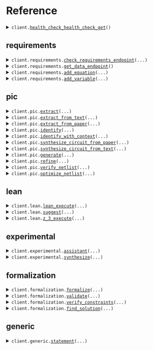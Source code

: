 # Reference
<details><summary><code>client.<a href="src/axiomatic/client.py">health_check_health_check_get</a>()</code></summary>
<dl>
<dd>

#### 🔌 Usage

<dl>
<dd>

<dl>
<dd>

```python
from axiomatic import Axiomatic

client = Axiomatic(
    api_key="YOUR_API_KEY",
)
client.health_check_health_check_get()

```
</dd>
</dl>
</dd>
</dl>

#### ⚙️ Parameters

<dl>
<dd>

<dl>
<dd>

**request_options:** `typing.Optional[RequestOptions]` — Request-specific configuration.
    
</dd>
</dl>
</dd>
</dl>


</dd>
</dl>
</details>

## requirements
<details><summary><code>client.requirements.<a href="src/axiomatic/requirements/client.py">check_requirements_endpoint</a>(...)</code></summary>
<dl>
<dd>

#### 🔌 Usage

<dl>
<dd>

<dl>
<dd>

```python
from axiomatic import Axiomatic, RequirementBody

client = Axiomatic(
    api_key="YOUR_API_KEY",
)
client.requirements.check_requirements_endpoint(
    request=[
        RequirementBody(
            latex_symbol="latex_symbol",
            requirement_name="requirement_name",
            tolerance=1.1,
            value=1.1,
            units="units",
        )
    ],
)

```
</dd>
</dl>
</dd>
</dl>

#### ⚙️ Parameters

<dl>
<dd>

<dl>
<dd>

**request:** `typing.Sequence[RequirementBody]` 
    
</dd>
</dl>

<dl>
<dd>

**request_options:** `typing.Optional[RequestOptions]` — Request-specific configuration.
    
</dd>
</dl>
</dd>
</dl>


</dd>
</dl>
</details>

<details><summary><code>client.requirements.<a href="src/axiomatic/requirements/client.py">get_data_endpoint</a>()</code></summary>
<dl>
<dd>

#### 📝 Description

<dl>
<dd>

<dl>
<dd>

Provides database for user menu later used to compose reqs in AXtract
</dd>
</dl>
</dd>
</dl>

#### 🔌 Usage

<dl>
<dd>

<dl>
<dd>

```python
from axiomatic import Axiomatic

client = Axiomatic(
    api_key="YOUR_API_KEY",
)
client.requirements.get_data_endpoint()

```
</dd>
</dl>
</dd>
</dl>

#### ⚙️ Parameters

<dl>
<dd>

<dl>
<dd>

**request_options:** `typing.Optional[RequestOptions]` — Request-specific configuration.
    
</dd>
</dl>
</dd>
</dl>


</dd>
</dl>
</details>

<details><summary><code>client.requirements.<a href="src/axiomatic/requirements/client.py">add_equation</a>(...)</code></summary>
<dl>
<dd>

#### 📝 Description

<dl>
<dd>

<dl>
<dd>

Add a new equation to the database
</dd>
</dl>
</dd>
</dl>

#### 🔌 Usage

<dl>
<dd>

<dl>
<dd>

```python
from axiomatic import Axiomatic

client = Axiomatic(
    api_key="YOUR_API_KEY",
)
client.requirements.add_equation(
    equation_id="equation_id",
    latex_formula="latex_formula",
)

```
</dd>
</dl>
</dd>
</dl>

#### ⚙️ Parameters

<dl>
<dd>

<dl>
<dd>

**equation_id:** `str` 
    
</dd>
</dl>

<dl>
<dd>

**latex_formula:** `str` 
    
</dd>
</dl>

<dl>
<dd>

**request_options:** `typing.Optional[RequestOptions]` — Request-specific configuration.
    
</dd>
</dl>
</dd>
</dl>


</dd>
</dl>
</details>

<details><summary><code>client.requirements.<a href="src/axiomatic/requirements/client.py">add_variable</a>(...)</code></summary>
<dl>
<dd>

#### 📝 Description

<dl>
<dd>

<dl>
<dd>

Add new variable to database
</dd>
</dl>
</dd>
</dl>

#### 🔌 Usage

<dl>
<dd>

<dl>
<dd>

```python
from axiomatic import Axiomatic

client = Axiomatic(
    api_key="YOUR_API_KEY",
)
client.requirements.add_variable(
    latex_name="latex_name",
    name="name",
    symbol="symbol",
)

```
</dd>
</dl>
</dd>
</dl>

#### ⚙️ Parameters

<dl>
<dd>

<dl>
<dd>

**latex_name:** `str` 
    
</dd>
</dl>

<dl>
<dd>

**name:** `str` 
    
</dd>
</dl>

<dl>
<dd>

**symbol:** `str` 
    
</dd>
</dl>

<dl>
<dd>

**request_options:** `typing.Optional[RequestOptions]` — Request-specific configuration.
    
</dd>
</dl>
</dd>
</dl>


</dd>
</dl>
</details>

## pic
<details><summary><code>client.pic.<a href="src/axiomatic/pic/client.py">extract</a>(...)</code></summary>
<dl>
<dd>

#### 📝 Description

<dl>
<dd>

<dl>
<dd>

Extract statements and circuit image from a PDF describing a PIC
</dd>
</dl>
</dd>
</dl>

#### 🔌 Usage

<dl>
<dd>

<dl>
<dd>

```python
from axiomatic import Axiomatic

client = Axiomatic(
    api_key="YOUR_API_KEY",
)
client.pic.extract()

```
</dd>
</dl>
</dd>
</dl>

#### ⚙️ Parameters

<dl>
<dd>

<dl>
<dd>

**file:** `from __future__ import annotations

core.File` — See core.File for more documentation
    
</dd>
</dl>

<dl>
<dd>

**request_options:** `typing.Optional[RequestOptions]` — Request-specific configuration.
    
</dd>
</dl>
</dd>
</dl>


</dd>
</dl>
</details>

<details><summary><code>client.pic.<a href="src/axiomatic/pic/client.py">extract_from_text</a>(...)</code></summary>
<dl>
<dd>

#### 📝 Description

<dl>
<dd>

<dl>
<dd>

Extract statements from text describing a PIC
</dd>
</dl>
</dd>
</dl>

#### 🔌 Usage

<dl>
<dd>

<dl>
<dd>

```python
from axiomatic import Axiomatic

client = Axiomatic(
    api_key="YOUR_API_KEY",
)
client.pic.extract_from_text(
    query="query",
)

```
</dd>
</dl>
</dd>
</dl>

#### ⚙️ Parameters

<dl>
<dd>

<dl>
<dd>

**query:** `str` 
    
</dd>
</dl>

<dl>
<dd>

**request_options:** `typing.Optional[RequestOptions]` — Request-specific configuration.
    
</dd>
</dl>
</dd>
</dl>


</dd>
</dl>
</details>

<details><summary><code>client.pic.<a href="src/axiomatic/pic/client.py">extract_from_paper</a>(...)</code></summary>
<dl>
<dd>

#### 📝 Description

<dl>
<dd>

<dl>
<dd>

Extract title from a PDF describing a PIC
</dd>
</dl>
</dd>
</dl>

#### 🔌 Usage

<dl>
<dd>

<dl>
<dd>

```python
from axiomatic import Axiomatic

client = Axiomatic(
    api_key="YOUR_API_KEY",
)
client.pic.extract_from_paper()

```
</dd>
</dl>
</dd>
</dl>

#### ⚙️ Parameters

<dl>
<dd>

<dl>
<dd>

**file:** `from __future__ import annotations

core.File` — See core.File for more documentation
    
</dd>
</dl>

<dl>
<dd>

**request_options:** `typing.Optional[RequestOptions]` — Request-specific configuration.
    
</dd>
</dl>
</dd>
</dl>


</dd>
</dl>
</details>

<details><summary><code>client.pic.<a href="src/axiomatic/pic/client.py">identify</a>(...)</code></summary>
<dl>
<dd>

#### 📝 Description

<dl>
<dd>

<dl>
<dd>

Identify links between statements
</dd>
</dl>
</dd>
</dl>

#### 🔌 Usage

<dl>
<dd>

<dl>
<dd>

```python
from axiomatic import Axiomatic, StatementInput

client = Axiomatic(
    api_key="YOUR_API_KEY",
)
client.pic.identify(
    statements=[
        StatementInput(
            id="id",
            statement="statement",
        )
    ],
)

```
</dd>
</dl>
</dd>
</dl>

#### ⚙️ Parameters

<dl>
<dd>

<dl>
<dd>

**statements:** `typing.Sequence[StatementInput]` 
    
</dd>
</dl>

<dl>
<dd>

**request_options:** `typing.Optional[RequestOptions]` — Request-specific configuration.
    
</dd>
</dl>
</dd>
</dl>


</dd>
</dl>
</details>

<details><summary><code>client.pic.<a href="src/axiomatic/pic/client.py">identify_with_context</a>(...)</code></summary>
<dl>
<dd>

#### 📝 Description

<dl>
<dd>

<dl>
<dd>

Identify links between statements with the context of a paper
</dd>
</dl>
</dd>
</dl>

#### 🔌 Usage

<dl>
<dd>

<dl>
<dd>

```python
from axiomatic import Axiomatic

client = Axiomatic(
    api_key="YOUR_API_KEY",
)
client.pic.identify_with_context(
    statements="statements",
)

```
</dd>
</dl>
</dd>
</dl>

#### ⚙️ Parameters

<dl>
<dd>

<dl>
<dd>

**statements:** `str` — List of statements
    
</dd>
</dl>

<dl>
<dd>

**file:** `typing.Optional[str]` — PDF of file e.g. a paper to provide context
    
</dd>
</dl>

<dl>
<dd>

**request_options:** `typing.Optional[RequestOptions]` — Request-specific configuration.
    
</dd>
</dl>
</dd>
</dl>


</dd>
</dl>
</details>

<details><summary><code>client.pic.<a href="src/axiomatic/pic/client.py">synthesize_circuit_from_paper</a>(...)</code></summary>
<dl>
<dd>

#### 📝 Description

<dl>
<dd>

<dl>
<dd>

Synthesize circuit from a PDF describing a PIC
</dd>
</dl>
</dd>
</dl>

#### 🔌 Usage

<dl>
<dd>

<dl>
<dd>

```python
from axiomatic import Axiomatic

client = Axiomatic(
    api_key="YOUR_API_KEY",
)
client.pic.synthesize_circuit_from_paper()

```
</dd>
</dl>
</dd>
</dl>

#### ⚙️ Parameters

<dl>
<dd>

<dl>
<dd>

**file:** `from __future__ import annotations

core.File` — See core.File for more documentation
    
</dd>
</dl>

<dl>
<dd>

**request_options:** `typing.Optional[RequestOptions]` — Request-specific configuration.
    
</dd>
</dl>
</dd>
</dl>


</dd>
</dl>
</details>

<details><summary><code>client.pic.<a href="src/axiomatic/pic/client.py">synthesize_circuit_from_text</a>(...)</code></summary>
<dl>
<dd>

#### 📝 Description

<dl>
<dd>

<dl>
<dd>

Synthesize circuit from a string describing a PIC
</dd>
</dl>
</dd>
</dl>

#### 🔌 Usage

<dl>
<dd>

<dl>
<dd>

```python
from axiomatic import Axiomatic

client = Axiomatic(
    api_key="YOUR_API_KEY",
)
client.pic.synthesize_circuit_from_text(
    query="query",
)

```
</dd>
</dl>
</dd>
</dl>

#### ⚙️ Parameters

<dl>
<dd>

<dl>
<dd>

**query:** `str` 
    
</dd>
</dl>

<dl>
<dd>

**request_options:** `typing.Optional[RequestOptions]` — Request-specific configuration.
    
</dd>
</dl>
</dd>
</dl>


</dd>
</dl>
</details>

<details><summary><code>client.pic.<a href="src/axiomatic/pic/client.py">generate</a>(...)</code></summary>
<dl>
<dd>

#### 📝 Description

<dl>
<dd>

<dl>
<dd>

Generate GDS factory code to create a circuit
</dd>
</dl>
</dd>
</dl>

#### 🔌 Usage

<dl>
<dd>

<dl>
<dd>

```python
from axiomatic import Axiomatic

client = Axiomatic(
    api_key="YOUR_API_KEY",
)
client.pic.generate(
    query="query",
)

```
</dd>
</dl>
</dd>
</dl>

#### ⚙️ Parameters

<dl>
<dd>

<dl>
<dd>

**query:** `str` 
    
</dd>
</dl>

<dl>
<dd>

**request_options:** `typing.Optional[RequestOptions]` — Request-specific configuration.
    
</dd>
</dl>
</dd>
</dl>


</dd>
</dl>
</details>

<details><summary><code>client.pic.<a href="src/axiomatic/pic/client.py">refine</a>(...)</code></summary>
<dl>
<dd>

#### 📝 Description

<dl>
<dd>

<dl>
<dd>

Refine GDS factory code to create a circuit
</dd>
</dl>
</dd>
</dl>

#### 🔌 Usage

<dl>
<dd>

<dl>
<dd>

```python
from axiomatic import Axiomatic

client = Axiomatic(
    api_key="YOUR_API_KEY",
)
client.pic.refine(
    query="query",
)

```
</dd>
</dl>
</dd>
</dl>

#### ⚙️ Parameters

<dl>
<dd>

<dl>
<dd>

**query:** `str` 
    
</dd>
</dl>

<dl>
<dd>

**feedback:** `typing.Optional[str]` 
    
</dd>
</dl>

<dl>
<dd>

**code:** `typing.Optional[str]` 
    
</dd>
</dl>

<dl>
<dd>

**request_options:** `typing.Optional[RequestOptions]` — Request-specific configuration.
    
</dd>
</dl>
</dd>
</dl>


</dd>
</dl>
</details>

<details><summary><code>client.pic.<a href="src/axiomatic/pic/client.py">verify_netlist</a>(...)</code></summary>
<dl>
<dd>

#### 📝 Description

<dl>
<dd>

<dl>
<dd>

Verify a netlist meets physical constraints within statements
</dd>
</dl>
</dd>
</dl>

#### 🔌 Usage

<dl>
<dd>

<dl>
<dd>

```python
from axiomatic import Axiomatic, Measurement, Netlist, PicComponent, Statement

client = Axiomatic(
    api_key="YOUR_API_KEY",
)
client.pic.verify_netlist(
    netlist=Netlist(
        name="name",
        instances={
            "key": PicComponent(
                component="component",
            )
        },
        connections={"key": "value"},
        ports={"key": "value"},
    ),
    statements=[
        Statement(
            id="id",
            statement="statement",
            z_3_formalization="z3_formalization",
        )
    ],
    measurements=[
        Measurement(
            variable="variable",
            arguments={"key": "value"},
            measurement_name="measurement_name",
        )
    ],
)

```
</dd>
</dl>
</dd>
</dl>

#### ⚙️ Parameters

<dl>
<dd>

<dl>
<dd>

**netlist:** `Netlist` 
    
</dd>
</dl>

<dl>
<dd>

**statements:** `typing.Sequence[Statement]` 
    
</dd>
</dl>

<dl>
<dd>

**measurements:** `typing.Sequence[Measurement]` 
    
</dd>
</dl>

<dl>
<dd>

**request_options:** `typing.Optional[RequestOptions]` — Request-specific configuration.
    
</dd>
</dl>
</dd>
</dl>


</dd>
</dl>
</details>

<details><summary><code>client.pic.<a href="src/axiomatic/pic/client.py">optimize_netlist</a>(...)</code></summary>
<dl>
<dd>

#### 📝 Description

<dl>
<dd>

<dl>
<dd>

Optimize a netlist with given constraints
</dd>
</dl>
</dd>
</dl>

#### 🔌 Usage

<dl>
<dd>

<dl>
<dd>

```python
from axiomatic import Axiomatic, Measurement, Netlist, PicComponent, Statement

client = Axiomatic(
    api_key="YOUR_API_KEY",
)
client.pic.optimize_netlist(
    netlist=Netlist(
        name="name",
        instances={
            "key": PicComponent(
                component="component",
            )
        },
        connections={"key": "value"},
        ports={"key": "value"},
    ),
    statements=[
        Statement(
            id="id",
            statement="statement",
            z_3_formalization="z3_formalization",
        )
    ],
    measurements=[
        Measurement(
            variable="variable",
            arguments={"key": "value"},
            measurement_name="measurement_name",
        )
    ],
)

```
</dd>
</dl>
</dd>
</dl>

#### ⚙️ Parameters

<dl>
<dd>

<dl>
<dd>

**netlist:** `Netlist` 
    
</dd>
</dl>

<dl>
<dd>

**statements:** `typing.Sequence[Statement]` 
    
</dd>
</dl>

<dl>
<dd>

**measurements:** `typing.Sequence[Measurement]` 
    
</dd>
</dl>

<dl>
<dd>

**request_options:** `typing.Optional[RequestOptions]` — Request-specific configuration.
    
</dd>
</dl>
</dd>
</dl>


</dd>
</dl>
</details>

## lean
<details><summary><code>client.lean.<a href="src/axiomatic/lean/client.py">lean_execute</a>(...)</code></summary>
<dl>
<dd>

#### 🔌 Usage

<dl>
<dd>

<dl>
<dd>

```python
from axiomatic import Axiomatic

client = Axiomatic(
    api_key="YOUR_API_KEY",
)
client.lean.lean_execute()

```
</dd>
</dl>
</dd>
</dl>

#### ⚙️ Parameters

<dl>
<dd>

<dl>
<dd>

**status:** `typing.Optional[str]` 
    
</dd>
</dl>

<dl>
<dd>

**error:** `typing.Optional[str]` 
    
</dd>
</dl>

<dl>
<dd>

**stderr:** `typing.Optional[str]` 
    
</dd>
</dl>

<dl>
<dd>

**request_options:** `typing.Optional[RequestOptions]` — Request-specific configuration.
    
</dd>
</dl>
</dd>
</dl>


</dd>
</dl>
</details>

<details><summary><code>client.lean.<a href="src/axiomatic/lean/client.py">suggest</a>(...)</code></summary>
<dl>
<dd>

#### 🔌 Usage

<dl>
<dd>

<dl>
<dd>

```python
from axiomatic import Axiomatic

client = Axiomatic(
    api_key="YOUR_API_KEY",
)
client.lean.suggest(
    prompt="prompt",
    code_prefix="code_prefix",
)

```
</dd>
</dl>
</dd>
</dl>

#### ⚙️ Parameters

<dl>
<dd>

<dl>
<dd>

**prompt:** `str` 
    
</dd>
</dl>

<dl>
<dd>

**code_prefix:** `str` 
    
</dd>
</dl>

<dl>
<dd>

**request_options:** `typing.Optional[RequestOptions]` — Request-specific configuration.
    
</dd>
</dl>
</dd>
</dl>


</dd>
</dl>
</details>

<details><summary><code>client.lean.<a href="src/axiomatic/lean/client.py">z_3_execute</a>(...)</code></summary>
<dl>
<dd>

#### 🔌 Usage

<dl>
<dd>

<dl>
<dd>

```python
from axiomatic import Axiomatic

client = Axiomatic(
    api_key="YOUR_API_KEY",
)
client.lean.z_3_execute(
    code="code",
)

```
</dd>
</dl>
</dd>
</dl>

#### ⚙️ Parameters

<dl>
<dd>

<dl>
<dd>

**code:** `str` 
    
</dd>
</dl>

<dl>
<dd>

**request_options:** `typing.Optional[RequestOptions]` — Request-specific configuration.
    
</dd>
</dl>
</dd>
</dl>


</dd>
</dl>
</details>

## experimental
<details><summary><code>client.experimental.<a href="src/axiomatic/experimental/client.py">assistant</a>(...)</code></summary>
<dl>
<dd>

#### 📝 Description

<dl>
<dd>

<dl>
<dd>

Interactive assistant for IDE extension
</dd>
</dl>
</dd>
</dl>

#### 🔌 Usage

<dl>
<dd>

<dl>
<dd>

```python
from axiomatic import Axiomatic

client = Axiomatic(
    api_key="YOUR_API_KEY",
)
client.experimental.assistant(
    query="query",
    context="context",
)

```
</dd>
</dl>
</dd>
</dl>

#### ⚙️ Parameters

<dl>
<dd>

<dl>
<dd>

**query:** `str` 
    
</dd>
</dl>

<dl>
<dd>

**context:** `str` 
    
</dd>
</dl>

<dl>
<dd>

**request_options:** `typing.Optional[RequestOptions]` — Request-specific configuration.
    
</dd>
</dl>
</dd>
</dl>


</dd>
</dl>
</details>

<details><summary><code>client.experimental.<a href="src/axiomatic/experimental/client.py">synthesize</a>(...)</code></summary>
<dl>
<dd>

#### 📝 Description

<dl>
<dd>

<dl>
<dd>

Synthesize GDS factory code from a statement describing a PIC
</dd>
</dl>
</dd>
</dl>

#### 🔌 Usage

<dl>
<dd>

<dl>
<dd>

```python
from axiomatic import Axiomatic

client = Axiomatic(
    api_key="YOUR_API_KEY",
)
client.experimental.synthesize(
    query="query",
)

```
</dd>
</dl>
</dd>
</dl>

#### ⚙️ Parameters

<dl>
<dd>

<dl>
<dd>

**query:** `str` 
    
</dd>
</dl>

<dl>
<dd>

**request_options:** `typing.Optional[RequestOptions]` — Request-specific configuration.
    
</dd>
</dl>
</dd>
</dl>


</dd>
</dl>
</details>

## formalization
<details><summary><code>client.formalization.<a href="src/axiomatic/formalization/client.py">formalize</a>(...)</code></summary>
<dl>
<dd>

#### 📝 Description

<dl>
<dd>

<dl>
<dd>

Formalize a query into a dictionary of constraints
</dd>
</dl>
</dd>
</dl>

#### 🔌 Usage

<dl>
<dd>

<dl>
<dd>

```python
from axiomatic import Axiomatic

client = Axiomatic(
    api_key="YOUR_API_KEY",
)
client.formalization.formalize(
    query="query",
)

```
</dd>
</dl>
</dd>
</dl>

#### ⚙️ Parameters

<dl>
<dd>

<dl>
<dd>

**query:** `str` 
    
</dd>
</dl>

<dl>
<dd>

**domain:** `typing.Optional[typing.Literal["PIC"]]` 
    
</dd>
</dl>

<dl>
<dd>

**request_options:** `typing.Optional[RequestOptions]` — Request-specific configuration.
    
</dd>
</dl>
</dd>
</dl>


</dd>
</dl>
</details>

<details><summary><code>client.formalization.<a href="src/axiomatic/formalization/client.py">validate</a>(...)</code></summary>
<dl>
<dd>

#### 📝 Description

<dl>
<dd>

<dl>
<dd>

Validate a set of values with respect to a dictionary of constraints
</dd>
</dl>
</dd>
</dl>

#### 🔌 Usage

<dl>
<dd>

<dl>
<dd>

```python
from axiomatic import Axiomatic, FormalizeResponse

client = Axiomatic(
    api_key="YOUR_API_KEY",
)
client.formalization.validate(
    constraints=FormalizeResponse(
        variables={"key": "value"},
        expressions=[],
    ),
    values={"key": "value"},
)

```
</dd>
</dl>
</dd>
</dl>

#### ⚙️ Parameters

<dl>
<dd>

<dl>
<dd>

**constraints:** `FormalizeResponse` 
    
</dd>
</dl>

<dl>
<dd>

**values:** `typing.Dict[str, str]` 
    
</dd>
</dl>

<dl>
<dd>

**request_options:** `typing.Optional[RequestOptions]` — Request-specific configuration.
    
</dd>
</dl>
</dd>
</dl>


</dd>
</dl>
</details>

<details><summary><code>client.formalization.<a href="src/axiomatic/formalization/client.py">verify_constraints</a>(...)</code></summary>
<dl>
<dd>

#### 📝 Description

<dl>
<dd>

<dl>
<dd>

Verifies that a set of constraints are consistent
</dd>
</dl>
</dd>
</dl>

#### 🔌 Usage

<dl>
<dd>

<dl>
<dd>

```python
from axiomatic import Axiomatic, FormalizeResponse

client = Axiomatic(
    api_key="YOUR_API_KEY",
)
client.formalization.verify_constraints(
    constraints=FormalizeResponse(
        variables={"key": "value"},
        expressions=[],
    ),
)

```
</dd>
</dl>
</dd>
</dl>

#### ⚙️ Parameters

<dl>
<dd>

<dl>
<dd>

**constraints:** `FormalizeResponse` 
    
</dd>
</dl>

<dl>
<dd>

**request_options:** `typing.Optional[RequestOptions]` — Request-specific configuration.
    
</dd>
</dl>
</dd>
</dl>


</dd>
</dl>
</details>

<details><summary><code>client.formalization.<a href="src/axiomatic/formalization/client.py">find_solution</a>(...)</code></summary>
<dl>
<dd>

#### 📝 Description

<dl>
<dd>

<dl>
<dd>

Finds a solution to a set of constraints provided partial values
</dd>
</dl>
</dd>
</dl>

#### 🔌 Usage

<dl>
<dd>

<dl>
<dd>

```python
from axiomatic import Axiomatic, FormalizeResponse

client = Axiomatic(
    api_key="YOUR_API_KEY",
)
client.formalization.find_solution(
    constraints=FormalizeResponse(
        variables={"key": "value"},
        expressions=[],
    ),
    values={"key": 1},
)

```
</dd>
</dl>
</dd>
</dl>

#### ⚙️ Parameters

<dl>
<dd>

<dl>
<dd>

**constraints:** `FormalizeResponse` 
    
</dd>
</dl>

<dl>
<dd>

**values:** `typing.Dict[str, SolutionBodyValuesValue]` 
    
</dd>
</dl>

<dl>
<dd>

**request_options:** `typing.Optional[RequestOptions]` — Request-specific configuration.
    
</dd>
</dl>
</dd>
</dl>


</dd>
</dl>
</details>

## generic
<details><summary><code>client.generic.<a href="src/axiomatic/generic/client.py">statement</a>(...)</code></summary>
<dl>
<dd>

#### 🔌 Usage

<dl>
<dd>

<dl>
<dd>

```python
from axiomatic import Axiomatic

client = Axiomatic(
    api_key="YOUR_API_KEY",
)
client.generic.statement(
    query="query",
)

```
</dd>
</dl>
</dd>
</dl>

#### ⚙️ Parameters

<dl>
<dd>

<dl>
<dd>

**query:** `str` 
    
</dd>
</dl>

<dl>
<dd>

**request_options:** `typing.Optional[RequestOptions]` — Request-specific configuration.
    
</dd>
</dl>
</dd>
</dl>


</dd>
</dl>
</details>

